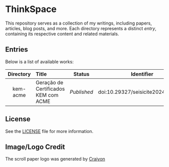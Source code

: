# ThinkSpace

This repository serves as a collection of my writings, including papers, articles, blog posts, and more. Each directory represents a distinct _entry_, containing its respective content and related materials.

## Entries

Below is a list of available works:

| Directory | Title                                  | Status      | Identifier | Language |
|:---------:|:---------------------------------------|:-----------:|:----------:|:--------:|
| kem-acme  | Geração de Certificados KEM com ACME   | _Published_ | doi:10.29327/seisicite2024.966085 | Portuguese |

## License

See the [LICENSE](LICENSE) file for more information.

## Image/Logo Credit

The scroll paper logo was generated by <a href="https://www.craiyon.com">Craiyon</a>
